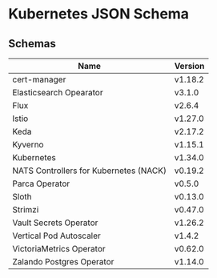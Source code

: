 # Kubernetes JSON Schema

## Schemas

| Name                                   | Version |
| -------------------------------------- | ------- |
| cert-manager                           | v1.18.2 |
| Elasticsearch Opearator                | v3.1.0  |
| Flux                                   | v2.6.4  |
| Istio                                  | v1.27.0 |
| Keda                                   | v2.17.2 |
| Kyverno                                | v1.15.1 |
| Kubernetes                             | v1.34.0 |
| NATS Controllers for Kubernetes (NACK) | v0.19.2 |
| Parca Operator                         | v0.5.0  |
| Sloth                                  | v0.13.0 |
| Strimzi                                | v0.47.0 |
| Vault Secrets Operator                 | v1.26.2 |
| Vertical Pod Autoscaler                | v1.4.2  |
| VictoriaMetrics Operator               | v0.62.0 |
| Zalando Postgres Operator              | v1.14.0 |

